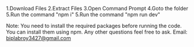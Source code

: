 1.Download Files 
2.Extract Files
3.Open Command Prompt
4.Goto the folder
5.Run the command "npm i"
5.Run the command "npm run dev"

Note: You need to install the required packages before running the code. You can install them using npm.
Any other questions feel free to ask.
Email: biplabroy3427@gmail.com